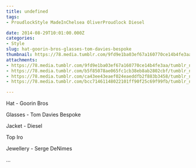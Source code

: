 ```yaml
---
title: undefined
tags:
- ProudlockStyle MadeInChelsea OliverProudlock Diesel

date: 2014-08-29T10:01:00.000Z
categories:
- Style
slug: hat-goorin-bros-glasses-tom-davies-bespoke
thumbnail: https://78.media.tumblr.com/9fd9e1ba03ef67a160770ce14b4fe3aa/tumblr_nb0yrb5AOo1rhrm24o1_540.jpg
attachments:
- https://78.media.tumblr.com/9fd9e1ba03ef67a160770ce14b4fe3aa/tumblr_nb0yrb5AOo1rhrm24o1_1280.jpg
- https://78.media.tumblr.com/b5f85078ae065fc1cb38eb8ab2802cbf/tumblr_nb0yrb5AOo1rhrm24o4_1280.jpg
- https://78.media.tumblr.com/ca43ee43eaef024eaeddfb2f883b3458/tumblr_nb0yrb5AOo1rhrm24o2_1280.jpg
- https://78.media.tumblr.com/bcc71461148022101ff90f25c69f99fb/tumblr_nb0yrb5AOo1rhrm24o3_1280.jpg

---
```


Hat - Goorin Bros 

  Glasses - Tom Davies Bespoke 

  Jacket - Diesel  

  Top Iro 

  Jewellery - Serge DeNimes 

 ...
